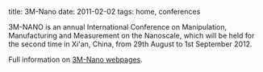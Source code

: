 title: 3M-Nano
date: 2011-02-02 
tags: home, conferences


3M-NANO is an annual International Conference on Manipulation, Manufacturing and Measurement on the Nanoscale, which will be held for the second time in Xi'an, China, from 29th August to 1st September 2012.

Full information on [3M-Nano webpages](http://www.3m-nano.org/2012/main/index.asp).